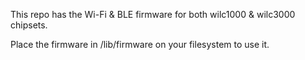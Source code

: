 This repo has the Wi-Fi & BLE firmware for both wilc1000 & wilc3000
chipsets.

Place the firmware in /lib/firmware on your filesystem to use it.
